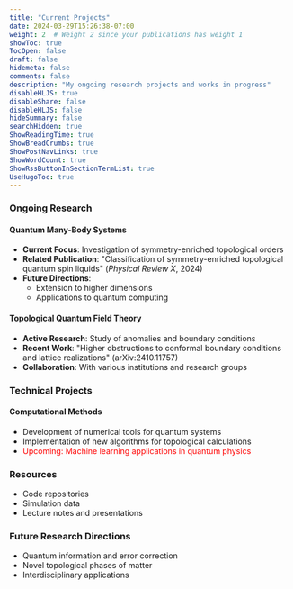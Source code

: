 ```yaml
---
title: "Current Projects"
date: 2024-03-29T15:26:38-07:00
weight: 2  # Weight 2 since your publications has weight 1
showToc: true
TocOpen: false
draft: false
hidemeta: false
comments: false
description: "My ongoing research projects and works in progress"
disableHLJS: true
disableShare: false
disableHLJS: false
hideSummary: false
searchHidden: true
ShowReadingTime: true
ShowBreadCrumbs: true
ShowPostNavLinks: true
ShowWordCount: true
ShowRssButtonInSectionTermList: true
UseHugoToc: true
---
```


### Ongoing Research

#### Quantum Many-Body Systems
- **Current Focus**: Investigation of symmetry-enriched topological orders
- **Related Publication**: "Classification of symmetry-enriched topological quantum spin liquids" (*Physical Review X*, 2024)
- **Future Directions**:
  - Extension to higher dimensions
  - Applications to quantum computing

#### Topological Quantum Field Theory
- **Active Research**: Study of anomalies and boundary conditions
- **Recent Work**: "Higher obstructions to conformal boundary conditions and lattice realizations" (arXiv:2410.11757)
- **Collaboration**: With various institutions and research groups

### Technical Projects

#### Computational Methods
- Development of numerical tools for quantum systems
- Implementation of new algorithms for topological calculations
- <span style="color: red;">Upcoming: Machine learning applications in quantum physics</span>

### Resources
- Code repositories
- Simulation data
- Lecture notes and presentations

### Future Research Directions
- Quantum information and error correction
- Novel topological phases of matter
- Interdisciplinary applications 